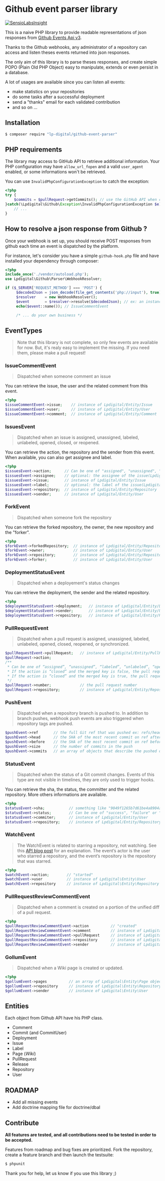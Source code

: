 Github event parser library
============================

[![SensioLabsInsight](https://insight.sensiolabs.com/projects/4bb32121-6a01-4b8c-9044-8a77e52dfa2c/mini.png)](https://insight.sensiolabs.com/projects/4bb32121-6a01-4b8c-9044-8a77e52dfa2c)

This is a naive PHP library to provide readable representations of json responses from [Github Events Api v3](https://developer.github.com/v3/activity/events/types/).

Thanks to the Github webhooks, any administrator of a repository can access and listen theses events returned into json responses.

The only aim of this library is to parse theses responses, and create simple POPO (Plain Old PHP Object) easy to manipulate, extends or even persist in a database.

A lot of usages are available since you can listen all events:
* make statistics on your repositories
* do some tasks after a successful deployment
* send a "thanks" email for each validated contribution
* and so on ...

## Installation

```bash
$ composer require "lp-digital/github-event-parser"
```

## PHP requirements

The library may access to GitHub API to retrieve additional information.
Your PHP configuration may have `allow_url_fopen` and a valid `user_agent` enabled, or
some informations won't be retrieved.

You can use ``InvalidPhpConfigurationException`` to catch the exception:

```php
<?php
try {
    $commits = $pullRequest->getCommits(); // use the GitHub API when called.
}catch(\Lpdigital\Github\Exception\InvalidPhpConfigurationException $e){
    // ...
}
```

## How to resolve a json response from Github ?

Once your webhook is set up, you should receive POST responses from github each time an event is dispatched by the platform.

For instance, let's consider you have a simple `github-hook.php` file and have installed your dependency through composer:
```php
<?php
include_once('./vendor/autoload.php');
use Lpdigital\Github\Parser\WebhookResolver;

if ($_SERVER['REQUEST_METHOD'] === 'POST') {
     $decodedJson = json_decode(file_get_contents('php://input'), true);
     $resolver    = new WebhookResolver();
     $event       = $resolver->resolve($decodedJson); // ex: an instance of `IssueCommentEvent`
     echo($event::name()); // IssueCommentEvent

     /* ... do your own business */
```


## EventTypes

> Note that this library is not complete, so only few events are available for now. But, it's realy easy to implement the missing. If you need them, please make a pull request!

### IssueCommentEvent

> Dispatched when someone comment an issue

You can retrieve the issue, the user and the related comment from this event.

```php
<?php
$issueCommentEvent->issue;    // instance of Lpdigital/Entity/Issue
$issueCommentEvent->user;     // instance of Lpdigital/Entity/User
$issueCommentEvent->comment;  // instance of Lpdigital/Entity/Comment
```

### IssuesEvent

> Dispatched when an issue is assigned, unassigned, labeled, unlabeled, opened, closed, or reopened.

You can retrieve the action, the repository and the sender from this event. When available, you can also get assignee and label.

```php
<?php
$issuesEvent->action;      // Can be one of "assigned", "unassigned", "labeled", "unlabeled", "opened", "closed", or "reopened".
$issuesEvent->assignee;    // optional: the assignee of the issue(Lpdigital/Entity/User)
$issuesEvent->issue;       // instance of Lpdigital/Entity/Issue
$issuesEvent->label;       // optional: the label of the issue(Lpdigital/Entity/Label)
$issuesEvent->repository;  // instance of Lpdigital/Entity/Repository
$issuesEvent->sender;      // instance of Lpdigital/Entity/User
```

### ForkEvent

> Dispatched when someone fork the repository

You can retrieve the forked repository, the owner, the new repository and the "forker".

```php
<?php
$forkEvent->forkedRepository;  // instance of Lpdigital/Entity/Repository
$forkEvent->owner;             // instance of Lpdigital/Entity/User
$forkEvent->repository;        // instance of Lpdigital/Entity/Repository
$forkEvent->forker;            // instance of Lpdigital/Entity/User
```

### DeploymentStatusEvent

> Dispatched when a deployement's status changes

You can retrieve the deployment, the sender and the related repository.

```php
<?php
$deploymentStatusEvent->deployment;   // instance of Lpdigital/Entity/Deployment
$deploymentStatusEvent->sender;       // instance of Lpdigital/Entity/User
$deploymentStatusEvent->repository;   // instance of Lpdigital/Entity/Repository
```

### PullRequestEvent

> Dispatched when a pull request is assigned, unassigned, labeled, unlabeled, opened, closed, reopened, or synchronized.

```php
$pullRequestEvent->pullRequest;   // instance of Lpdigital/Entity/PullRequest
$pullRequest->action;
/**
 * Can be one of “assigned”, “unassigned”, “labeled”, “unlabeled”, “opened”, “closed”, or “reopened”, or “synchronize”.
 * If the action is “closed” and the merged key is false, the pull request was closed with unmerged commits.
 * If the action is “closed” and the merged key is true, the pull request was merged.
 */
$pullRequest->number;             // the pull request number
$pullRequest->repository;         // instance of Lpdigital/Entity/Repository
```

### PushEvent

> Dispatched when a repository branch is pushed to. In addition to branch pushes, webhook push events are also triggered when repository tags are pushed.

```php
$pushEvent->ref       // the full Git ref that was pushed ex: refs/heads/master
$pushEvent->head      // the SHA of the most recent commit on ref after the push
$pushEvent->before    // the SHA of the most recent commit on ref before the push
$pushEvent->size      // the number of commits in the push
$pushEvent->commits   // an array of objects that describe the pushed commits 
```

### StatusEvent

> Dispatched when the status of a Git commit changes.
  Events of this type are not visible in timelines, they are only used to trigger hooks.

You can retrieve the sha, the status, the committer and the related repository. More others
informations are available.

```php
<?php
$statusEvent->sha;           // something like "9049f1265b7d61be4a8904a9a27120d2064dab3b"
$statusEvent->status;        // Can be one of "success", "failure" or "error".
$statusEvent->commiter;      // instance of Lpdigital/Entity/User
$statusEvent->repository;    // instance of Lpdigital/Entity/Repository
```

### WatchEvent

> The WatchEvent is related to starring a repository, not watching. See this [API blog post](https://developer.github.com/changes/2012-09-05-watcher-api/) for an explanation.
  The event’s actor is the user who starred a repository, and the event’s repository is the repository that was starred.

```php
<?php
$watchEvent->action;        // "started"
$watchEvent->user           // instance of Lpdigital\Entity\User
$watchEvent->repository     // instance of Lpdigital\Entity\Repository
```

### PullRequestReviewCommentEvent

> Dispatched when a comment is created on a portion of the unified diff of a pull request.

```php
<?php
$pullRequestReviewCommentEvent->action          // "created"
$pullRequestReviewCommentEvent->comment         // instance of Lpdigital\Entity\Comment
$pullRequestReviewCommentEvent->pullRequest     // instance of Lpdigital\Entity\PullRequest
$pullRequestReviewCommentEvent->repository      // instance of Lpdigital\Entity\Repository
$pullRequestReviewCommentEvent->sender          // instance of Lpdigital\Entity\User
```

### GollumEvent

> Dispatched when a Wiki page is created or updated.

```php
<?php
$gollumEvent->pages          // an array of Lpdigital\Entity\Page objects
$gollumEvent->repository     // instance of Lpdigital\Entity\Repository
$gollumEvent->sender         // instance of Lpdigital\Entity\User
```

## Entities

Each object from Github API have his PHP class.
* Comment
* Commit (and CommitUser)
* Deployment
* Issue
* Label
* Page (*Wiki*)
* PullRequest
* Release
* Repository
* User

## ROADMAP

* Add all missing events
* Add doctrine mapping file for doctrine/dbal

## Contribute

**All features are tested, and all contributions need to be tested in order to be accepted.**

Features from roadmap and bug fixes are prioritized. Fork the repository, create a feature branch and then launch the testsuite:

```bash
$ phpunit
```

Thank you for help, let us know if you use this library ;)

